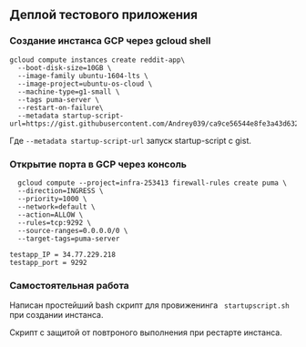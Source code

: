
## Деплой тестового приложения

### Создание инстанса GCP  через gcloud shell

```
gcloud compute instances create reddit-app\
  --boot-disk-size=10GB \
  --image-family ubuntu-1604-lts \
  --image-project=ubuntu-os-cloud \
  --machine-type=g1-small \
  --tags puma-server \
  --restart-on-failure\
  --metadata startup-script-url=https://gist.githubusercontent.com/Andrey039/ca9ce56544e8fe3a43d632b7806ad0bb/raw/98c69b58e45ad62bc0056ac3ba3e5ceb478b2f0e/startupscript.sh
```
Где ``` --metadata startup-script-url ``` запуск startup-script c gist.

### Открытие порта в GCP через консоль

```
  gcloud compute --project=infra-253413 firewall-rules create puma \
  --direction=INGRESS \
  --priority=1000 \
  --network=default \
  --action=ALLOW \
  --rules=tcp:9292 \
  --source-ranges=0.0.0.0/0 \
  --target-tags=puma-server
```

```
testapp_IP = 34.77.229.218
testapp_port = 9292

```
### Самостоятельная работа

Написан простейший bash скрипт для провиженинга  ```  startupscript.sh  ``` при создании инстанса.

Скрипт с защитой от повтроного выполнения при рестарте инстанса.
